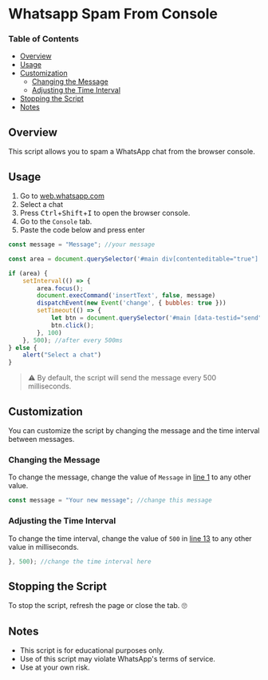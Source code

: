 # Whatsapp Spam From Console

### Table of Contents
 - [Overview](#overview)
 - [Usage](#usage)
 - [Customization](#customization)
   - [Changing the Message](#changing-the-message)
   - [Adjusting the Time Interval](#adjusting-the-time-interval)
 - [Stopping the Script](#stopping-the-script)
 - [Notes](#notes)
    


## Overview
  This script allows you to spam a WhatsApp chat from the browser console.   


## Usage

1. Go to [web.whatsapp.com](https://web.whatsapp.com)
2. Select a chat
3. Press <kbd>Ctrl</kbd>+<kbd>Shift</kbd>+<kbd>I</kbd> to open the browser console.
4. Go to the `Console` tab.
5. Paste the code below and press enter 


```javascript
const message = "Message"; //your message

const area = document.querySelector('#main div[contenteditable="true"]');

if (area) {
    setInterval(() => {
        area.focus();
        document.execCommand('insertText', false, message)
        dispatchEvent(new Event('change', { bubbles: true }))
        setTimeout(() => {
            let btn = document.querySelector('#main [data-testid="send"]');
            btn.click();
        }, 100)
    }, 500); //after every 500ms
} else {
    alert("Select a chat")
}
```
> ⚠️ By default, the script will send the message every 500 milliseconds.



## Customization
You can customize the script by changing the message and the time interval between messages.

### Changing the Message
To change the message, change the value of `Message` in [line 1](#L28) to any other value.
```javascript
const message = "Your new message"; //change this message
```

### Adjusting the Time Interval
To change the time interval, change the value of `500` in [line 13](#L41) to any other value in milliseconds.

```javascript
}, 500); //change the time interval here
```

## Stopping the Script
To stop the script, refresh the page or close the tab. 🙄


## Notes

 - This script is for educational purposes only.
 - Use of this script may violate WhatsApp's terms of service.
 - Use at your own risk.
